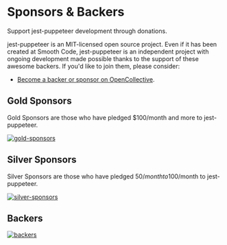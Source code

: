 # Sponsors & Backers

<p class="description">Support jest-puppeteer development through donations.</p>

jest-puppeteer is an MIT-licensed open source project. Even if it has been created at Smooth Code, jest-puppeteer is an independent project with ongoing development made possible thanks to the support of these awesome backers. If you'd like to join them, please consider:

- [Become a backer or sponsor on OpenCollective](https://opencollective.com/jest-puppeteer).

## Gold Sponsors

Gold Sponsors are those who have pledged \$100/month and more to jest-puppeteer.

[![gold-sponsors](https://opencollective.com/jest-puppeteer/tiers/gold-sponsors.svg?avatarHeight=120&width=600)](https://opencollective.com/jest-puppeteer/order/6045)

## Silver Sponsors

Silver Sponsors are those who have pledged $50/month to$100/month to jest-puppeteer.

[![silver-sponsors](https://opencollective.com/jest-puppeteer/tiers/silver-sponsors.svg?avatarHeight=120&width=600)](https://opencollective.com/jest-puppeteer/order/6046)

## Backers

[![backers](https://opencollective.com/jest-puppeteer/tiers/backer.svg?avatarHeight=50&width=600)](https://opencollective.com/jest-puppeteer/order/6044)
